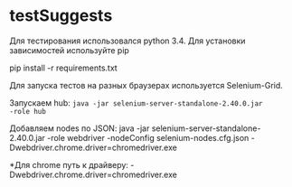 testSuggests
============
Для тестирования использовался python 3.4. Для установки зависимостей используйте pip

pip install -r requirements.txt

Для запуска тестов на разных браузерах используется Selenium-Grid.

Запускаем hub:
<code>java -jar selenium-server-standalone-2.40.0.jar -role hub</code>

Добавляем nodes по JSON:
java -jar selenium-server-standalone-2.40.0.jar -role webdriver -nodeConfig selenium-nodes.cfg.json -Dwebdriver.chrome.driver=chromedriver.exe

*Для chrome путь к драйверу:
-Dwebdriver.chrome.driver=chromedriver.exe

